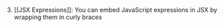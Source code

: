 3. [[JSX Expressions]]: You can embed JavaScript expressions in JSX by wrapping them in curly braces